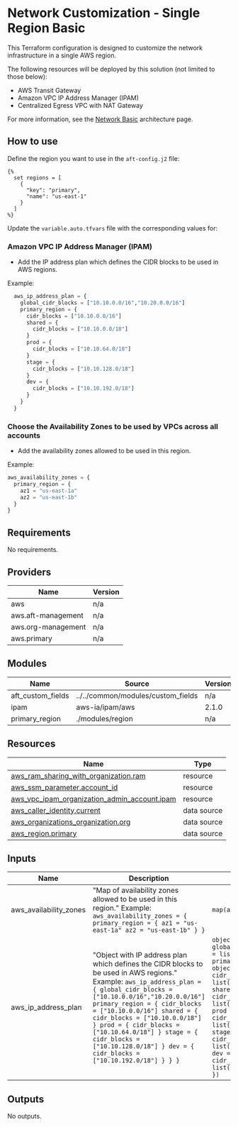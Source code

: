 # Network Customization - Single Region Basic

This Terraform configuration is designed to customize the network infrastructure in a single AWS region.

The following resources will be deployed by this solution (not limited to those below):

- AWS Transit Gateway
- Amazon VPC IP Address Manager (IPAM)
- Centralized Egress VPC with NAT Gateway

For more information, see the [Network Basic](https://awslabs.github.io/aft-blueprints/architectures/network-basic) architecture page.

## How to use

Define the region you want to use in the `aft-config.j2` file:

```jinja
{% 
  set regions = [
    {
      "key": "primary",
      "name": "us-east-1"
    }
  ]
%}
```

Update the `variable.auto.tfvars` file with the corresponding values for:

### Amazon VPC IP Address Manager (IPAM)

- Add the IP address plan which defines the CIDR blocks to be used in AWS regions.

Example:

```terraform
  aws_ip_address_plan = {
    global_cidr_blocks = ["10.10.0.0/16","10.20.0.0/16"]
    primary_region = {
      cidr_blocks = ["10.10.0.0/16"]
      shared = {
        cidr_blocks = ["10.10.0.0/18"]
      }
      prod = {
        cidr_blocks = ["10.10.64.0/18"]
      }
      stage = {
        cidr_blocks = ["10.10.128.0/18"]
      }
      dev = {
        cidr_blocks = ["10.10.192.0/18"]
      }
    }
  }
```

### Choose the Availability Zones to be used by VPCs across all accounts

- Add the availability zones allowed to be used in this region.

Example:

```terraform
aws_availability_zones = {
  primary_region = {
    az1 = "us-east-1a"
    az2 = "us-east-1b"
  }
}
```

<!-- BEGIN_TF_DOCS -->
## Requirements

No requirements.

## Providers

| Name | Version |
|------|---------|
| aws | n/a |
| aws.aft-management | n/a |
| aws.org-management | n/a |
| aws.primary | n/a |

## Modules

| Name | Source | Version |
|------|--------|---------|
| aft\_custom\_fields | ../../common/modules/custom_fields | n/a |
| ipam | aws-ia/ipam/aws | 2.1.0 |
| primary\_region | ./modules/region | n/a |

## Resources

| Name | Type |
|------|------|
| [aws_ram_sharing_with_organization.ram](https://registry.terraform.io/providers/hashicorp/aws/latest/docs/resources/ram_sharing_with_organization) | resource |
| [aws_ssm_parameter.account_id](https://registry.terraform.io/providers/hashicorp/aws/latest/docs/resources/ssm_parameter) | resource |
| [aws_vpc_ipam_organization_admin_account.ipam](https://registry.terraform.io/providers/hashicorp/aws/latest/docs/resources/vpc_ipam_organization_admin_account) | resource |
| [aws_caller_identity.current](https://registry.terraform.io/providers/hashicorp/aws/latest/docs/data-sources/caller_identity) | data source |
| [aws_organizations_organization.org](https://registry.terraform.io/providers/hashicorp/aws/latest/docs/data-sources/organizations_organization) | data source |
| [aws_region.primary](https://registry.terraform.io/providers/hashicorp/aws/latest/docs/data-sources/region) | data source |

## Inputs

| Name | Description | Type | Default | Required |
|------|-------------|------|---------|:--------:|
| aws\_availability\_zones | "Map of availability zones allowed to be used in this region." Example: ```aws_availability_zones = { primary_region = { az1 = "us-east-1a" az2 = "us-east-1b" } }``` | `map(any)` | n/a | yes |
| aws\_ip\_address\_plan | "Object with IP address plan which defines the CIDR blocks to be used in AWS regions." Example: ```aws_ip_address_plan = { global_cidr_blocks = ["10.10.0.0/16","10.20.0.0/16"] primary_region = { cidr_blocks = ["10.10.0.0/16"] shared = { cidr_blocks = ["10.10.0.0/18"] } prod = { cidr_blocks = ["10.10.64.0/18"] } stage = { cidr_blocks = ["10.10.128.0/18"] } dev = { cidr_blocks = ["10.10.192.0/18"] } } }``` | ```object({ global_cidr_blocks = list(string) primary_region = object({ cidr_blocks = list(string) shared = object({ cidr_blocks = list(string) }) prod = object({ cidr_blocks = list(string) }) stage = object({ cidr_blocks = list(string) }) dev = object({ cidr_blocks = list(string) }) }) })``` | n/a | yes |

## Outputs

No outputs.
<!-- END_TF_DOCS -->
